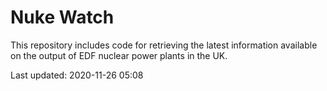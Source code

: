 # Nuke Watch

This repository includes code for retrieving the latest information available on the output of EDF nuclear power plants in the UK.

Last updated: 2020-11-26 05:08